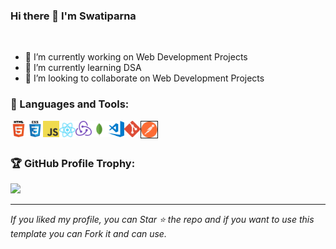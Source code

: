 ### Hi there 👋 I'm Swatiparna
<!--
**Swat003/Swat003** is a ✨ _special_ ✨ repository because its `README.md` (this file) appears on your GitHub profile.

Here are some ideas to get you started:


---

<br />

- 🌱 I’m currently learning DSA
- 👯 I’m looking to collaborate on Web Development Projects
-
<!-- - ⚡ Fun fact: I'm in confusion, can you help me to choose the color for the website design -->

 <br />

- 🔭 I’m currently working on Web Development Projects
- 🌱 I’m currently learning DSA
- 👯 I’m looking to collaborate on Web Development Projects


### 🧰 Languages and Tools:

<img align="left" alt="HTML5" width="26px" src="https://github.com/gulshanyadav01/gulshanyadav01/blob/master/Assets/html.png" />
<img align="left" alt="CSS3" width="26px" src="https://github.com/gulshanyadav01/gulshanyadav01/blob/master/Assets/css.png" />
<img align="left" alt="JavaScript" width="26px" src="https://github.com/gulshanyadav01/gulshanyadav01/blob/master/Assets/javascript.svg" />
<img align="left" alt="React" width="26px" src="https://github.com/gulshanyadav01/gulshanyadav01/blob/master/Assets/react-2.svg" />
<img align="left" alt="React" width="26px" src="https://github.com/gulshanyadav01/gulshanyadav01/blob/master/Assets/redux.svg" />
<img align="left" alt="React" width="26px" src="https://github.com/gulshanyadav01/gulshanyadav01/blob/master/Assets/mongodb-icon-1.svg" />
<img align="left" alt="Visual Studio Code" width="26px" src="https://github.com/gulshanyadav01/gulshanyadav01/blob/master/Assets/visual-studio-code.png" />
<img align="left" alt="Git" width="26px" src="https://github.com/gulshanyadav01/gulshanyadav01/blob/master/Assets/git-icon.svg" />
<img align="left" alt="postman" width="26px" border = "1px solid white"  color = "red" src="https://github.com/gulshanyadav01/gulshanyadav01/blob/master/Assets/hello.png" />

<br />
<br />


<!-- Profile Trophy -->
### 🏆 GitHub Profile Trophy:
<a href="https://github.com/ryo-ma/github-profile-trophy">
  <img width=800 src="https://github-profile-trophy.vercel.app/?username=gulshanyadav01&column=8&theme=darkhub&no-frame=true&no-bg=true"/>
</a>

 ---
  *If you liked my profile, you can Star ⭐ the repo and if you want to use this template you can Fork it and can use.*


